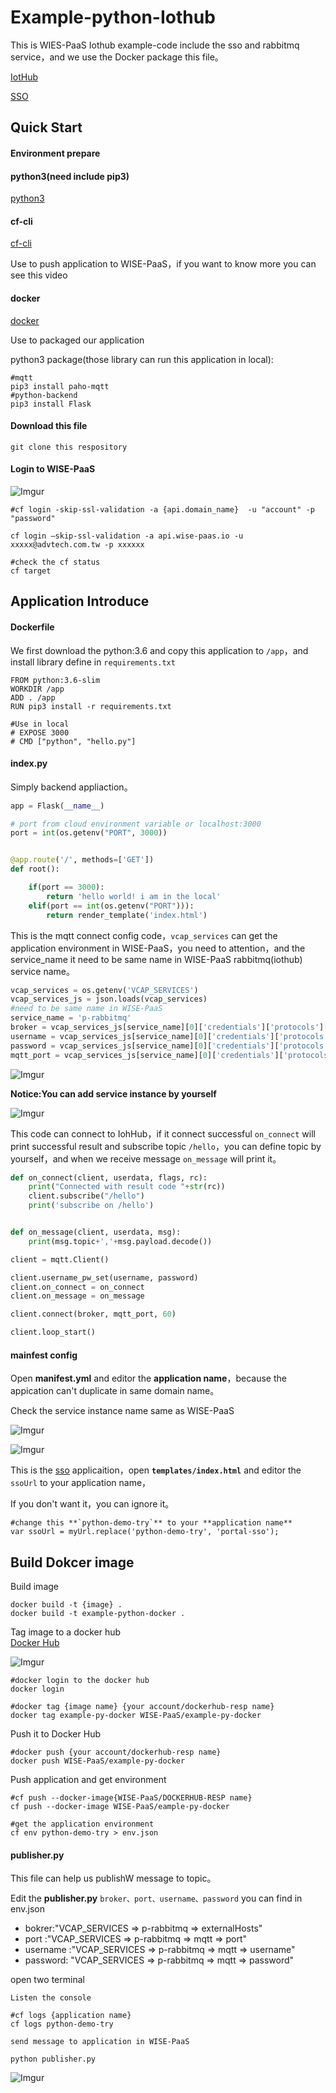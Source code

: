 # Example-python-Iothub


This is WIES-PaaS Iothub example-code include the sso and rabbitmq service，and we use the Docker package this file。

[IotHub](https://advantech.wistia.com/medias/up3q2vxvn3)

[SSO](https://advantech.wistia.com/medias/vay5uug5q6)

## Quick Start

#### Environment prepare

#### python3(need include pip3)

[python3](https://www.python.org/downloads/)

#### cf-cli

[cf-cli](https://docs.cloudfoundry.org/cf-cli/install-go-cli.html)

Use to push application to WISE-PaaS，if you want to know more you can see this video


#### docker

[docker](https://www.docker.com/)

Use to packaged our application



python3 package(those library can run this application in local):

    #mqtt
    pip3 install paho-mqtt
    #python-backend
    pip3 install Flask
    

#### Download this file

    git clone this respository

#### Login to WISE-PaaS 
    
![Imgur](https://i.imgur.com/JNJmxFy.png)

    #cf login -skip-ssl-validation -a {api.domain_name}  -u "account" -p "password"
    
    cf login –skip-ssl-validation -a api.wise-paas.io -u xxxxx@advtech.com.tw -p xxxxxx
    
    #check the cf status
    cf target

## Application Introduce

#### Dockerfile

We first download the python:3.6 and copy this application to  `/app`，and install library define in `requirements.txt` 
```
FROM python:3.6-slim  
WORKDIR /app  
ADD . /app  
RUN pip3 install -r requirements.txt

#Use in local
# EXPOSE 3000
# CMD ["python", "hello.py"]  
```

#### index.py

Simply backend appliaction。
```py
app = Flask(__name__)

# port from cloud environment variable or localhost:3000
port = int(os.getenv("PORT", 3000))


@app.route('/', methods=['GET'])
def root():

    if(port == 3000):
        return 'hello world! i am in the local'
    elif(port == int(os.getenv("PORT"))):
        return render_template('index.html')
```

This is the mqtt connect config code，`vcap_services` can get the application environment in WISE-PaaS，you need to attention，and the service_name it need to be same name in WISE-PaaS rabbitmq(iothub) service name。
```py
vcap_services = os.getenv('VCAP_SERVICES')
vcap_services_js = json.loads(vcap_services)
#need to be same name in WISE-PaaS
service_name = 'p-rabbitmq'
broker = vcap_services_js[service_name][0]['credentials']['protocols']['mqtt']['host']
username = vcap_services_js[service_name][0]['credentials']['protocols']['mqtt']['username'].strip()
password = vcap_services_js[service_name][0]['credentials']['protocols']['mqtt']['password'].strip()
mqtt_port = vcap_services_js[service_name][0]['credentials']['protocols']['mqtt']['port']
```

![Imgur](https://i.imgur.com/6777rmg.png)


**Notice:You can add service instance by yourself**

![Imgur](https://i.imgur.com/ajqSsn1.png)

This code can connect to IohHub，if it connect successful `on_connect` will print successful result and subscribe topic `/hello`，you can define topic by yourself，and when we receive message `on_message` will print it。
```py
def on_connect(client, userdata, flags, rc):
    print("Connected with result code "+str(rc))
    client.subscribe("/hello")
    print('subscribe on /hello')


def on_message(client, userdata, msg):
    print(msg.topic+','+msg.payload.decode())

client = mqtt.Client()

client.username_pw_set(username, password)
client.on_connect = on_connect
client.on_message = on_message

client.connect(broker, mqtt_port, 60)

client.loop_start()
```


#### mainfest config

Open **manifest.yml** and editor the **application name**，because the appication can't duplicate in same domain name。

Check the service instance name same as WISE-PaaS

![Imgur](https://i.imgur.com/4eynKmE.png)

![Imgur](https://i.imgur.com/VVMcYO8.png)



This is the [sso](https://advantech.wistia.com/medias/vay5uug5q6) applicaition，open **`templates/index.html`** and editor the `ssoUrl` to your application name，

If you don't want it，you can ignore it。
    
    #change this **`python-demo-try`** to your **application name**
    var ssoUrl = myUrl.replace('python-demo-try', 'portal-sso');

## Build Dokcer image

Build image

    docker build -t {image} .
    docker build -t example-python-docker .


Tag image to a docker hub  
[Docker Hub](https://hub.docker.com/)

![Imgur](https://i.imgur.com/SxiLcOH.png)

    #docker login to the docker hub
    docker login

    #docker tag {image name} {your account/dockerhub-resp name}
    docker tag example-py-docker WISE-PaaS/example-py-docker

Push it to Docker Hub
    
    #docker push {your account/dockerhub-resp name}
    docker push WISE-PaaS/example-py-docker

Push application and get environment


    #cf push --docker-image{WISE-PaaS/DOCKERHUB-RESP name}
    cf push --docker-image WISE-PaaS/eample-py-docker
    
    #get the application environment
    cf env python-demo-try > env.json 



#### publisher.py

This file can help us publishW message to topic。 

Edit the **publisher.py** `broker、port、username、password` you can find in env.json

* bokrer:"VCAP_SERVICES => p-rabbitmq => externalHosts"
* port :"VCAP_SERVICES => p-rabbitmq => mqtt => port"
* username :"VCAP_SERVICES => p-rabbitmq => mqtt => username"
* password: "VCAP_SERVICES => p-rabbitmq => mqtt => password"

open two terminal
    
    Listen the console
    
    #cf logs {application name}
    cf logs python-demo-try

    send message to application in WISE-PaaS

    python publisher.py

![Imgur](https://i.imgur.com/9HEJ9OF.png)

